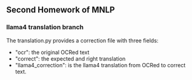 ## Second Homework of MNLP

### llama4 translation branch

The translation.py provides a correction file with three fields:
- "ocr": the original OCRed text
- "correct": the expected and right translation
- "llama4_correction": is the llama4 translation from OCRed to correct text. 